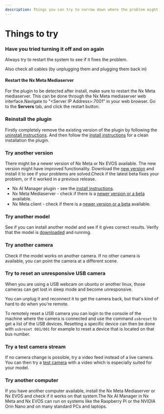 ```yaml
---
description: Things you can try to narrow down where the problem might be.
---
```


# Things to try

### Have you tried turning it off and on again <a href="#have-you-tried-turning-it-off-and-on-again" id="have-you-tried-turning-it-off-and-on-again"></a>

Always try to restart the system to see if it fixes the problem.&#x20;

Also check all cables (by unplugging them and plugging them back in)

#### Restart the Nx Meta Mediaserver <a href="#restart-the-nx-meta-mediaserver" id="restart-the-nx-meta-mediaserver"></a>

For the plugin to be detected after install, make sure to restart the Nx Meta mediaserver. This can be done through the Nx Meta mediaserver web interface.Navigate to "\<Server IP Address>:7001" in your web browser. Go to the **Servers** tab, and click the restart button.

### Reinstall the plugin <a href="#reinstall-the-plugin" id="reinstall-the-plugin"></a>

Firstly completely remove the existing version of the plugin by following the [uninstall instructions](../../nx-ai-manager/6.-removing-the-nx-ai-manager.md). And then follow the [install instructions](../../nx-ai-manager/2.-install-nx-ai-manager-plugin.md) for a clean installation the plugin.

### Try another version <a href="#try-another-version" id="try-another-version"></a>

There might be a newer version of Nx Meta or Nx EVOS available. The new version might have improved functionality. Download the [new version](https://meta.nxvms.com/download/releases) and install it to see if your problems are solved.Check if the latest beta fixes your problem, or if it worked in a previous release.

* Nx AI Manager plugin - see the [install instructions](../../nx-ai-manager/2.-install-nx-ai-manager-plugin.md).
* Nx Meta Mediaserver - check if there is a [newer version or a beta](https://meta.nxvms.com/download/releases) available.
* Nx Meta client - check if there is a [newer version or a beta](https://meta.nxvms.com/download/releases) available.

### Try another model <a href="#try-another-model" id="try-another-model"></a>

See if you can install another model and see if it gives correct results. Verify that the model is [downloaded](plugin-checks.md) and running.

### Try another camera <a href="#try-another-camera" id="try-another-camera"></a>

Check if the model works on another camera. If no other camera is available, you can point the camera at a different scene.

### Try to reset an unresponsive USB camera

When you are using a USB webcam on ubuntu or another linux, those cameras can get lost in sleep mode and become unresponsive.

You can unplug it and reconnect it to get the camera back, but that's kind of hard to do when you're remote.

To remotely reset a USB camera you can login to the console of the machine where the camera is connected and use the command `usbreset` to get a list of the USB devices. Resetting a specific device can then be done with `usbreset 001/001` for example to reset a device that is located on that bus number.

### Try a test camera stream <a href="#try-a-test-camera-stream" id="try-a-test-camera-stream"></a>

If no camera change is possible, try a video feed instead of a live camera. You can then try a [test camera](https://support.networkoptix.com/hc/en-us/articles/360018067074-Testcamera-IP-Camera-Emulator) with a video which is especially suited for your model.

### Try another computer <a href="#try-another-computer" id="try-another-computer"></a>

If you have another computer available, install the Nx Meta Mediaserver or Nx EVOS and check if it works on that system.The Nx AI Manager in Nx Meta and Nx EVOS can run on systems like the Raspberry Pi or the NVIDIA Orin Nano and on many standard PCs and laptops.

